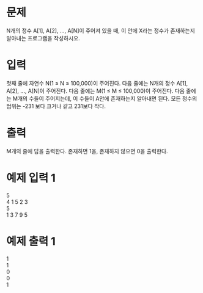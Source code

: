 # 문제
N개의 정수 A[1], A[2], …, A[N]이 주어져 있을 때, 이 안에 X라는 정수가 존재하는지 알아내는 프로그램을 작성하시오.

# 입력
첫째 줄에 자연수 N(1 ≤ N ≤ 100,000)이 주어진다. 다음 줄에는 N개의 정수 A[1], A[2], …, A[N]이 주어진다. 다음 줄에는 M(1 ≤ M ≤ 100,000)이 주어진다. 다음 줄에는 M개의 수들이 주어지는데, 이 수들이 A안에 존재하는지 알아내면 된다. 모든 정수의 범위는 -231 보다 크거나 같고 231보다 작다.

# 출력
M개의 줄에 답을 출력한다. 존재하면 1을, 존재하지 않으면 0을 출력한다.

# 예제 입력 1 
5  
4 1 5 2 3  
5  
1 3 7 9 5  
# 예제 출력 1 
1  
1  
0  
0  
1  
